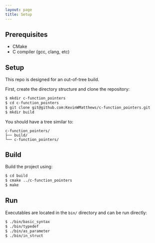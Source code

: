 ```yaml
---
layout: page
title: Setup
---
```


## Prerequisites

  * CMake
  * C compiler (gcc, clang, etc)

## Setup

This repo is designed for an out-of-tree build.

First, create the directory structure and clone the repository:
```bash
$ mkdir c-function_pointers
$ cd c-function_pointers
$ git clone git@github.com:KevinWMatthews/c-function_pointers.git
$ mkdir build
```

You should have a tree similar to:
```
c-function_pointers/
├── build/
└── c-function_pointers/
```

## Build

Build the project using:

```bash
$ cd build
$ cmake ../c-function_pointers
$ make
```



## Run

Executables are located in the `bin/` directory and can be run directly:

```bash
$ ./bin/basic_syntax
$ ./bin/typedef
$ ./bin/as_parameter
$ ./bin/in_struct
```
